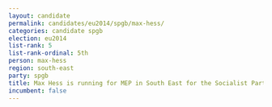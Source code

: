```yaml
---
layout: candidate
permalink: candidates/eu2014/spgb/max-hess/
categories: candidate spgb
election: eu2014
list-rank: 5
list-rank-ordinal: 5th
person: max-hess
region: south-east
party: spgb
title: Max Hess is running for MEP in South East for the Socialist Party of Great Britain
incumbent: false
---
```

